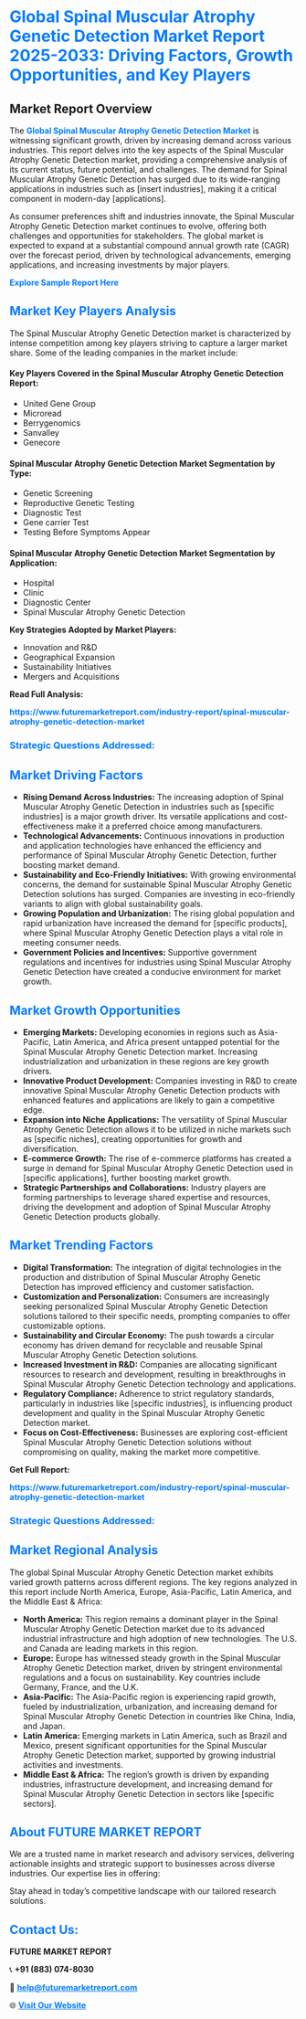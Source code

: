 <h1 style="color: #007BFF;">Global Spinal Muscular Atrophy Genetic Detection Market Report 2025-2033: Driving Factors, Growth Opportunities, and Key Players</h1>

<section id="overview">
<h2>Market Report Overview</h2>
<p>The <a href="https://www.futuremarketreport.com/industry-report/spinal-muscular-atrophy-genetic-detection-market" style="color: #007BFF; text-decoration: none;"><strong>Global Spinal Muscular Atrophy Genetic Detection Market</strong></a> is witnessing significant growth, driven by increasing demand across various industries. This report delves into the key aspects of the Spinal Muscular Atrophy Genetic Detection market, providing a comprehensive analysis of its current status, future potential, and challenges. The demand for Spinal Muscular Atrophy Genetic Detection has surged due to its wide-ranging applications in industries such as [insert industries], making it a critical component in modern-day [applications].</p>
<p>As consumer preferences shift and industries innovate, the Spinal Muscular Atrophy Genetic Detection market continues to evolve, offering both challenges and opportunities for stakeholders. The global market is expected to expand at a substantial compound annual growth rate (CAGR) over the forecast period, driven by technological advancements, emerging applications, and increasing investments by major players.</p>
</section>

<section id="overview">
<p><a href="https://www.futuremarketreport.com/request-sample/reportId=123190" style="color: #007BFF; text-decoration: none;"><strong>Explore Sample Report Here</strong></a></p>
</section>

<section id="key-players">
<h2 style="color: #007BFF;">Market Key Players Analysis</h2>
<p>The Spinal Muscular Atrophy Genetic Detection market is characterized by intense competition among key players striving to capture a larger market share. Some of the leading companies in the market include:</p>
<h4>Key Players Covered in the Spinal Muscular Atrophy Genetic Detection Report:</h4>
<ul><li>United Gene Group</li><li>Microread</li><li>Berrygenomics</li><li>Sanvalley</li><li>Genecore</li></ul>
<h4>Spinal Muscular Atrophy Genetic Detection Market Segmentation by Type:</h4>
<ul><li>Genetic Screening</li><li>Reproductive Genetic Testing</li><li>Diagnostic Test</li><li>Gene carrier Test</li><li>Testing Before Symptoms Appear</li></ul>

<h4>Spinal Muscular Atrophy Genetic Detection Market Segmentation by Application:</h4>
<ul><li>Hospital</li><li>Clinic</li><li>Diagnostic Center</li><li>Spinal Muscular Atrophy Genetic Detection</li></ul>
<p><strong>Key Strategies Adopted by Market Players:</strong></p>
<ul>
<li>Innovation and R&D</li>
<li>Geographical Expansion</li>
<li>Sustainability Initiatives</li>
<li>Mergers and Acquisitions</li>
</ul>
</section>

<section>
<p><strong>Read Full Analysis: </strong></p><a href="https://www.futuremarketreport.com/industry-report/spinal-muscular-atrophy-genetic-detection-market" style="color: #007BFF; text-decoration: none;"><strong>https://www.futuremarketreport.com/industry-report/spinal-muscular-atrophy-genetic-detection-market</strong></a>
<h3 style="color: #007BFF;">Strategic Questions Addressed:</h3>
</section>

<section id="driving-factors">
<h2 style="color: #007BFF;">Market Driving Factors</h2>
<ul>
<li><strong>Rising Demand Across Industries:</strong> The increasing adoption of Spinal Muscular Atrophy Genetic Detection in industries such as [specific industries] is a major growth driver. Its versatile applications and cost-effectiveness make it a preferred choice among manufacturers.</li>
<li><strong>Technological Advancements:</strong> Continuous innovations in production and application technologies have enhanced the efficiency and performance of Spinal Muscular Atrophy Genetic Detection, further boosting market demand.</li>
<li><strong>Sustainability and Eco-Friendly Initiatives:</strong> With growing environmental concerns, the demand for sustainable Spinal Muscular Atrophy Genetic Detection solutions has surged. Companies are investing in eco-friendly variants to align with global sustainability goals.</li>
<li><strong>Growing Population and Urbanization:</strong> The rising global population and rapid urbanization have increased the demand for [specific products], where Spinal Muscular Atrophy Genetic Detection plays a vital role in meeting consumer needs.</li>
<li><strong>Government Policies and Incentives:</strong> Supportive government regulations and incentives for industries using Spinal Muscular Atrophy Genetic Detection have created a conducive environment for market growth.</li>
</ul>
</section>

<section id="growth-opportunities">
<h2 style="color: #007BFF;">Market Growth Opportunities</h2>
<ul>
<li><strong>Emerging Markets:</strong> Developing economies in regions such as Asia-Pacific, Latin America, and Africa present untapped potential for the Spinal Muscular Atrophy Genetic Detection market. Increasing industrialization and urbanization in these regions are key growth drivers.</li>
<li><strong>Innovative Product Development:</strong> Companies investing in R&D to create innovative Spinal Muscular Atrophy Genetic Detection products with enhanced features and applications are likely to gain a competitive edge.</li>
<li><strong>Expansion into Niche Applications:</strong> The versatility of Spinal Muscular Atrophy Genetic Detection allows it to be utilized in niche markets such as [specific niches], creating opportunities for growth and diversification.</li>
<li><strong>E-commerce Growth:</strong> The rise of e-commerce platforms has created a surge in demand for Spinal Muscular Atrophy Genetic Detection used in [specific applications], further boosting market growth.</li>
<li><strong>Strategic Partnerships and Collaborations:</strong> Industry players are forming partnerships to leverage shared expertise and resources, driving the development and adoption of Spinal Muscular Atrophy Genetic Detection products globally.</li>
</ul>
</section>

<section id="trending-factors">
<h2 style="color: #007BFF;">Market Trending Factors</h2>
<ul>
<li><strong>Digital Transformation:</strong> The integration of digital technologies in the production and distribution of Spinal Muscular Atrophy Genetic Detection has improved efficiency and customer satisfaction.</li>
<li><strong>Customization and Personalization:</strong> Consumers are increasingly seeking personalized Spinal Muscular Atrophy Genetic Detection solutions tailored to their specific needs, prompting companies to offer customizable options.</li>
<li><strong>Sustainability and Circular Economy:</strong> The push towards a circular economy has driven demand for recyclable and reusable Spinal Muscular Atrophy Genetic Detection solutions.</li>
<li><strong>Increased Investment in R&D:</strong> Companies are allocating significant resources to research and development, resulting in breakthroughs in Spinal Muscular Atrophy Genetic Detection technology and applications.</li>
<li><strong>Regulatory Compliance:</strong> Adherence to strict regulatory standards, particularly in industries like [specific industries], is influencing product development and quality in the Spinal Muscular Atrophy Genetic Detection market.</li>
<li><strong>Focus on Cost-Effectiveness:</strong> Businesses are exploring cost-efficient Spinal Muscular Atrophy Genetic Detection solutions without compromising on quality, making the market more competitive.</li>
</ul>
</section>

<section>
<p><strong>Get Full Report: </strong></p><a href="https://www.futuremarketreport.com/industry-report/spinal-muscular-atrophy-genetic-detection-market" style="color: #007BFF; text-decoration: none;"><strong>https://www.futuremarketreport.com/industry-report/spinal-muscular-atrophy-genetic-detection-market</strong></a>
<h3 style="color: #007BFF;">Strategic Questions Addressed:</h3>
</section>


<section id="regional-analysis">
<h2 style="color: #007BFF;">Market Regional Analysis</h2>
<p>The global Spinal Muscular Atrophy Genetic Detection market exhibits varied growth patterns across different regions. The key regions analyzed in this report include North America, Europe, Asia-Pacific, Latin America, and the Middle East & Africa:</p>
<ul>
<li><strong>North America:</strong> This region remains a dominant player in the Spinal Muscular Atrophy Genetic Detection market due to its advanced industrial infrastructure and high adoption of new technologies. The U.S. and Canada are leading markets in this region.</li>
<li><strong>Europe:</strong> Europe has witnessed steady growth in the Spinal Muscular Atrophy Genetic Detection market, driven by stringent environmental regulations and a focus on sustainability. Key countries include Germany, France, and the U.K.</li>
<li><strong>Asia-Pacific:</strong> The Asia-Pacific region is experiencing rapid growth, fueled by industrialization, urbanization, and increasing demand for Spinal Muscular Atrophy Genetic Detection in countries like China, India, and Japan.</li>
<li><strong>Latin America:</strong> Emerging markets in Latin America, such as Brazil and Mexico, present significant opportunities for the Spinal Muscular Atrophy Genetic Detection market, supported by growing industrial activities and investments.</li>
<li><strong>Middle East & Africa:</strong> The region’s growth is driven by expanding industries, infrastructure development, and increasing demand for Spinal Muscular Atrophy Genetic Detection in sectors like [specific sectors].</li>
</ul>
</section>

<footer>
<h2 style="color: #007BFF;">About FUTURE MARKET REPORT</h2>
<p>We are a trusted name in market research and advisory services, delivering actionable insights and strategic support to businesses across diverse industries. Our expertise lies in offering:</p>

<p>Stay ahead in today’s competitive landscape with our tailored research solutions.</p>

<h2 style="color: #007BFF;">Contact Us:</h2>
<p><strong>FUTURE MARKET REPORT</strong></p>
<p>📞 <strong>+91 (883) 074-8030</strong></p>
<p>📧 <strong><a href="mailto:help@futuremarketreport.com" style="color: #007BFF;">help@futuremarketreport.com</a></strong></p>
<p>🌐 <strong><a href="https://www.futuremarketreport.com/" style="color: #007BFF;">Visit Our Website</a></strong></p>
</footer>